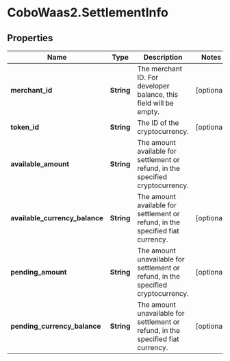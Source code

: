 # CoboWaas2.SettlementInfo

## Properties

Name | Type | Description | Notes
------------ | ------------- | ------------- | -------------
**merchant_id** | **String** | The merchant ID. For developer balance, this field will be empty. | [optional] 
**token_id** | **String** | The ID of the cryptocurrency. | [optional] 
**available_amount** | **String** | The amount available for settlement or refund, in the specified cryptocurrency. | 
**available_currency_balance** | **String** | The amount available for settlement or refund, in the specified fiat currency. | [optional] 
**pending_amount** | **String** | The amount unavailable for settlement or refund, in the specified cryptocurrency. | [optional] 
**pending_currency_balance** | **String** | The amount unavailable for settlement or refund, in the specified fiat currency. | [optional] 


